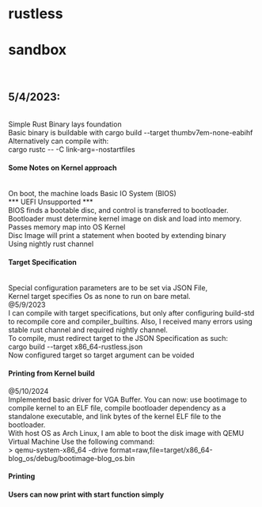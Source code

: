 # rustless
<h1>sandbox</h1><br>
<h2>5/4/2023:</h2><br>
Simple Rust Binary lays foundation<br> 
Basic binary is buildable with
cargo build --target thumbv7em-none-eabihf<br>
Alternatively can compile with: <br>
cargo rustc -- -C link-arg=-nostartfiles <br>
<h4>Some Notes on Kernel approach </h4><br>
On boot, the machine loads Basic IO System (BIOS) <br>
*** UEFI Unsupported *** <br>
BIOS finds a bootable disc, and control is transferred to bootloader.  <br>
Bootloader must determine kernel image on disk and load into memory. <br>
Passes memory map into OS Kernel <br>
Disc Image will print a statement when booted by extending binary <br>
Using nightly rust channel <br>
<h4> Target Specification </h4> <br>
Special configuration parameters are to be set via JSON File, <br>
Kernel target specifies Os as none to run on bare metal.<br>
@5/9/2023<br>
I can compile with target specifications, but only after configuring build-std to recompile core and compiler_builtins.  Also, I received many errors using stable rust channel and required nightly channel.<br>
To compile, must redirect target to the JSON Specification as such: <br>
cargo build --target x86_64-rustless.json<br>
Now configured target so target argument can be voided <br>
<h4> Printing from Kernel build </h4>
@5/10/2024<br>
Implemented basic driver for VGA Buffer.  You can now:
use bootimage to compile kernel to an ELF file, compile bootloader dependency as a standalone executable, and link bytes of the kernel ELF file to the bootloader. <br>
With host OS as Arch Linux, I am able to boot the disk image with QEMU Virtual Machine
Use the following command: <br>
</t> > qemu-system-x86_64 -drive format=raw,file=target/x86_64-blog_os/debug/bootimage-blog_os.bin 
<h4> Printing <h4>
Users can now print with start function simply

